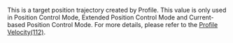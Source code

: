 This is a target position trajectory created by Profile. This value is only used in Position Control Mode, Extended Position Control Mode and Current-based Position Control Mode. For more details, please refer to the [Profile Velocity(112)](#profile-velocity).
